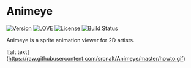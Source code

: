 # Animeye
[![Version](https://img.shields.io/badge/version-0.2-blue.svg)](https://github.com/srcnalt/Animeye/tree/master/Build)
[![LOVE](https://img.shields.io/badge/L%C3%96VE-0.10.2-ff69b4.svg)](http://love2d.org/)
[![License](http://img.shields.io/badge/Licence-MIT-brightgreen.svg)](LICENSE.md)
[![Build Status](https://travis-ci.org/rm-code/animeye.svg?branch=develop)](https://travis-ci.org/rm-code/animeye)

Animeye is a sprite animation viewer for 2D artists.

![alt text] (https://raw.githubusercontent.com/srcnalt/Animeye/master/howto.gif)
